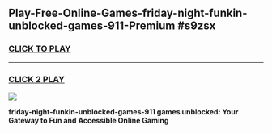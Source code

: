 
## Play-Free-Online-Games-friday-night-funkin-unblocked-games-911-Premium #s9zsx
<h3>
<a href="https://premium.freeplayer.one?title=friday-night-funkin-unblocked-games-911&ref=8M">CLICK TO PLAY</a></h3>
<hr>

<h3>
<a href="https://premium.freeplayer.one?title=friday-night-funkin-unblocked-games-911&ref=8M">CLICK 2 PLAY</a>
  
</h3>

<a href="https://premium.freeplayer.one?title=friday-night-funkin-unblocked-games-911&ref=8M"><img src="https://clearcache.store/games.png"></a>


**friday-night-funkin-unblocked-games-911 games unblocked: Your Gateway to Fun and Accessible Online Gaming**
